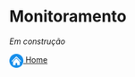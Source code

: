 # Monitoramento

*Em construção*

[<img align="center" src="../images/botao-home.png" height="25" width="25"/> Home](../README.md)
